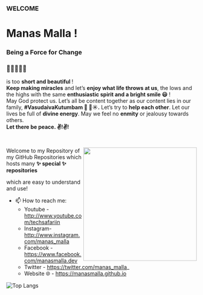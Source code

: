 ### WELCOME
# Manas Malla ! 

### Being a Force for Change
### 🧑‍💻👨‍🎓🦚 
<b></b> is too <b>short and beautiful </b>!\
<b>Keep making miracles</b> and let’s <b>enjoy what life throws at us</b>, the lows and the highs with the same <b>enthusiastic spirit and a bright smile 😃</b> ! \
May God protect us.
Let’s all be content together as our content lies in our family, <b>#VasudaivaKutumbam 🦚 🐚☀.</b>
Let’s try to <b>help each other</b>. 
Let our lives be full of <b>divine energy</b>. 
May we feel no <b>enmity</b> or jealousy towards others. \
<b>Let there be peace. ✌️!✌️! </b>

#
<img align="right" width="300" height="300" src="">
Welcome to my Repository of my GitHub Repositories which hosts many <b>✨ special ✨ repositories</b> 

which are easy to understand and use!
- 📫 How to reach me: 
  - Youtube - http://www.youtube.com/techsafariin 
  - Instagram- http://www.instagram.com/manas_malla 
  - Facebook - https://www.facebook.com/manasmalla.dev 
  - Twitter - https://twitter.com/manas_malla_ 
  - Website 🌐 - https://manasmalla.github.io 

 ![Top Langs](https://github-readme-stats.vercel.app/api/top-langs/?username=psidh&hide=asp&langs_count=10&border_radius=32&bg_color=30,e96443,904e95&title_color=ffffff&text_color=ffffff&icon_color=ffffff&java=ffffff)

